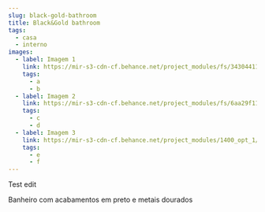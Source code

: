 ```yaml
---
slug: black-gold-bathroom
title: Black&Gold bathroom
tags:
  - casa
  - interno
images:
  - label: Imagem 1
    link: https://mir-s3-cdn-cf.behance.net/project_modules/fs/343044116902095.606baaa81d45e.png
    tags:
      - a
      - b
  - label: Imagem 2
    link: https://mir-s3-cdn-cf.behance.net/project_modules/fs/6aa29f116902095.606baaa81dcda.png
    tags:
      - c
      - d
  - label: Imagem 3
    link: https://mir-s3-cdn-cf.behance.net/project_modules/1400_opt_1/bc2b31116902095.606baaa5ec70d.png
    tags:
      - e
      - f
---
```


Test edit

Banheiro com acabamentos em preto e metais dourados

